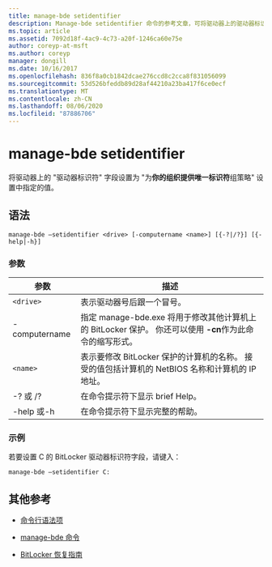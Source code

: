 ```yaml
---
title: manage-bde setidentifier
description: Manage-bde setidentifier 命令的参考文章，可将驱动器上的驱动器标识符字段设置为在为组织提供唯一标识符组策略设置中指定的值。
ms.topic: article
ms.assetid: 7092d18f-4ac9-4c73-a20f-1246ca60e75e
author: coreyp-at-msft
ms.author: coreyp
manager: dongill
ms.date: 10/16/2017
ms.openlocfilehash: 836f8a0cb1842dcae276ccd8c2cca8f831056099
ms.sourcegitcommit: 53d526bfeddb89d28af44210a23ba417f6ce0ecf
ms.translationtype: MT
ms.contentlocale: zh-CN
ms.lasthandoff: 08/06/2020
ms.locfileid: "87886706"
---
```

# <a name="manage-bde-setidentifier"></a>manage-bde setidentifier

将驱动器上的 "驱动器标识符" 字段设置为 "为**你的组织提供唯一标识符**组策略" 设置中指定的值。

## <a name="syntax"></a>语法

```
manage-bde –setidentifier <drive> [-computername <name>] [{-?|/?}] [{-help|-h}]
```

### <a name="parameters"></a>参数

| 参数 | 描述 |
| --------- | ----------- |
| `<drive>` | 表示驱动器号后跟一个冒号。 |
| -computername | 指定 manage-bde.exe 将用于修改其他计算机上的 BitLocker 保护。 你还可以使用 **-cn**作为此命令的缩写形式。 |
| `<name>` | 表示要修改 BitLocker 保护的计算机的名称。 接受的值包括计算机的 NetBIOS 名称和计算机的 IP 地址。 |
| -? 或 /? | 在命令提示符下显示 brief Help。 |
| -help 或-h | 在命令提示符下显示完整的帮助。 |

### <a name="examples"></a>示例

若要设置 C 的 BitLocker 驱动器标识符字段，请键入：

```
manage-bde –setidentifier C:
```

## <a name="additional-references"></a>其他参考

- [命令行语法项](command-line-syntax-key.md)

- [manage-bde 命令](manage-bde.md)

- [BitLocker 恢复指南](/windows/security/information-protection/bitlocker/bitlocker-recovery-guide-plan)
